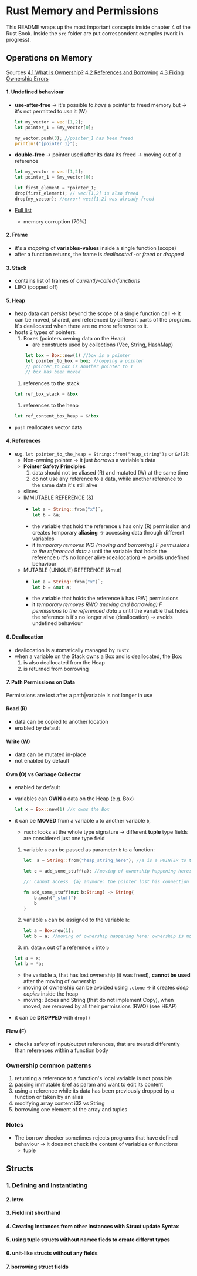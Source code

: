 # Rust Memory and Permissions

This README wraps up the most important concepts inside chapter 4 of the Rust Book.
Inside the `src` folder are put correspondent examples (work in progress).

## Operations on Memory

Sources [4.1 What Is Ownership?](https://rust-book.cs.brown.edu/ch04-01-what-is-ownership.html)
[4.2 References and Borrowing](https://rust-book.cs.brown.edu/ch04-02-references-and-borrowing.html)
[4.3 Fixing Ownership Errors](https://rust-book.cs.brown.edu/ch04-03-fixing-ownership-errors.html)

#### 1. Undefined behaviour

- **use-after-free** &rarr; it's possible to _have_ a pointer to freed memory but &rarr; it's not permitted to _use_ it (W)

  ```rust
  let my_vector = vec![1,2];
  let pointer_1 = &my_vector[0];

  my_vector.push(3); //pointer_1 has been freed
  println!("{pointer_1}");
  ```

- **double-free** &rarr; pointer used after its data its freed &rarr; moving out of a reference

  ```rust
  let my_vector = vec![1,2];
  let pointer_1 = &my_vector[0];

  let first_element = *pointer_1;
  drop(first_element); // vec![1,2] is also freed
  drop(my_vector); //error! vec![1,2] was already freed
  ```

- [Full list](https://doc.rust-lang.org/reference/behavior-considered-undefined.html) 
  - memory corruption (70%)

#### 2. Frame

- it's a _mapping_ of **variables-values** inside a single function (scope)
- after a function returns, the frame is _deallocated_ -or _freed_ or _dropped_

#### 3. Stack

- contains list of frames of _currently-called-functions_
- LIFO (popped off)

#### 5. Heap
- heap data can persist beyond the scope of a single function call &rarr; it can be moved, shared, and referenced by different parts of the program. It's deallocated when there are no more reference to it.
- hosts 2 types of pointers:
  1. Boxes (pointers owning data on the Heap)
     - are constructs used by collections (Vec, String, HashMap)
  ```rust
      let box = Box::new(1) //box is a pointer
      let pointer_to_box = box; //copying a pointer
      // pointer_to_box is another pointer to 1
      // box has been moved
  ```
  1. references to the stack
  ```rust
  let ref_box_stack = &box
  ```
  1. references to the heap
  ```rust
  let ref_content_box_heap = &*box
  ```
- `push` reallocates vector data

#### 4. References

- e.g. `let pointer_to_the_heap = String::from("heap_string");` or `&v[2]`:
  - Non-owning pointer &rarr; it just _borrows_ a variable's data
  - **Pointer Safety Principles**
    1. data should not be aliased (R) and mutated (W) at the same time
    2. do not use any reference to a data, while another reference to the same data it's still alive
  - slices
  - IMMUTABLE REFERENCE (&)
    - ```rust
      let a = String::from("x")`;
      let b = &a;
      ```
    - the variable that hold the reference `b` has only (R) permission and creates temporary **aliasing** &rarr; accessing data through different variables
    - it _temporary removes WO (moving and borrowing) F permissions to the referenced data `a`_ until the variable that holds the reference `b` it's no longer alive (deallocation) &rarr; avoids undefined behaviour
  - MUTABLE (UNIQUE) REFERENCE (&mut)
    - ```rust
      let a = String::from("x")`;
      let b = &mut a;
      ```
    - the variable that holds the reference `b` has (RW) permissions
    - it _temporary removes RWO (moving and borrowing) F permissions to the referenced data `a`_ until the variable that holds the reference `b` it's no longer alive (deallocation) &rarr; avoids undefined behaviour

#### 6. Deallocation

- deallocation is automatically managed by `rustc`
- when a variable on the Stack owns a Box and is deallocated,
  the Box:
  1. is also deallocated from the Heap
  2. is returned from borrowing

#### 7. Path Permissions on Data

Permissions are lost after a path|variable is not longer in use

#### Read (R)

- data can be copied to another location
- enabled by default

#### Write (W)

- data can be mutated in-place
- not enabled by default

#### Own (O) vs Garbage Collector

- enabled by default
- variables can **OWN** a data on the Heap (e.g. Box)
  ```rust
  let x = Box::new(1) //x owns the Box
  ```
- it can be **MOVED** from a variable `a` to another variable `b`,

  - `rustc` looks at the whole type signature &rarr; different **tuple** type fields are considered just one type field

  1. variable `a` can be passed as parameter `b` to a function:

     ```rust
     let  a = String::from("heap_string_here"); //a is a POINTER to the heap

     let c = add_some_stuff(a); //moving of ownership happening here: ownership is moved from a to b and a is freed!

     //! cannot access  {a} anymore: the pointer lost his connection to the heap

     fn add_some_stuff(mut b:String) -> String{
         b.push("_stuff")
         b
     }
     ```

  2. variable `a` can be assigned to the variable `b`:
     ```rust
     let a = Box:new(1);
     let b = a; //moving of ownership happening here: ownership is moved from a to b. A gets deallocated when not in use
     ```
  3. m. data `x` out of a reference `a` into `b`

  ```rust
  let a = x;
  let b = *a;
  ```

  - the variable `a`, that has lost ownership (it was freed), **cannot be used** after the moving of ownership
  - moving of ownership can be avoided using `.clone` &rarr; it creates _deep copies_ inside the heap
  - moving: Boxes and String (that do not implement Copy), when moved, are removed by all their permissions (RWO) (see HEAP)

- it can be **DROPPED** with `drop()`

#### Flow (F)

- checks safety of input/output references, that are treated differently than references within a function body

### Ownership common patterns

1. returning a reference to a function's local variable is not possible
2. passing immutable &ref as param and want to edit its content
3. using a reference while its data has been previously dropped by a function or taken by an alias
4. modifying array content i32 vs String
5. borrowing one element of the array and tuples

### Notes

- The borrow checker sometimes rejects programs that have defined behaviour &rarr; it does not check the content of variables or functions
  - tuple

##  Structs
### 1. Defining and Instantiating
#### 2. Intro
#### 3.  Field init shorthand
#### 4. Creating Instances from other instances with Struct update Syntax
#### 5. using tuple structs without namee fieds to create differnt types
#### 6. unit-like structs without any fields
#### 7. borrowing struct fields
